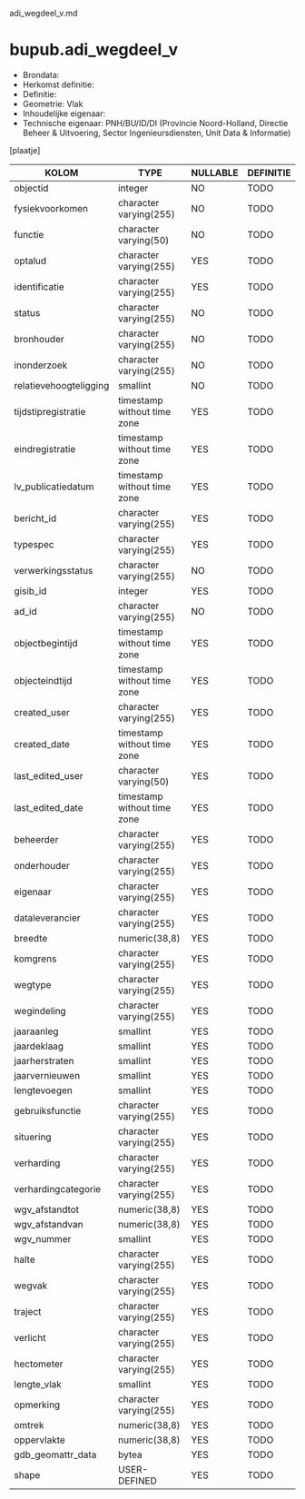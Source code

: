 adi_wegdeel_v.md

# bupub.adi_wegdeel_v


* Brondata: 
* Herkomst definitie: 
* Definitie: 
* Geometrie: Vlak
* Inhoudelijke eigenaar: 
* Technische eigenaar: PNH/BU/ID/DI (Provincie Noord-Holland, Directie Beheer & Uitvoering, Sector Ingenieursdiensten, Unit Data & Informatie)

[plaatje]


|KOLOM                            |TYPE                       |NULLABLE|DEFINITIE|
|------                           |----                       |-----   |-----    |
|objectid                         |integer                    |NO      |TODO|
|fysiekvoorkomen                  |character varying(255)     |NO      |TODO|
|functie                          |character varying(50)      |NO      |TODO|
|optalud                          |character varying(255)     |YES     |TODO|
|identificatie                    |character varying(255)     |YES     |TODO|
|status                           |character varying(255)     |NO      |TODO|
|bronhouder                       |character varying(255)     |NO      |TODO|
|inonderzoek                      |character varying(255)     |NO      |TODO|
|relatievehoogteligging           |smallint                   |NO      |TODO|
|tijdstipregistratie              |timestamp without time zone|YES     |TODO|
|eindregistratie                  |timestamp without time zone|YES     |TODO|
|lv_publicatiedatum               |timestamp without time zone|YES     |TODO|
|bericht_id                       |character varying(255)     |YES     |TODO|
|typespec                         |character varying(255)     |YES     |TODO|
|verwerkingsstatus                |character varying(255)     |NO      |TODO|
|gisib_id                         |integer                    |YES     |TODO|
|ad_id                            |character varying(255)     |NO      |TODO|
|objectbegintijd                  |timestamp without time zone|YES     |TODO|
|objecteindtijd                   |timestamp without time zone|YES     |TODO|
|created_user                     |character varying(255)     |YES     |TODO|
|created_date                     |timestamp without time zone|YES     |TODO|
|last_edited_user                 |character varying(50)      |YES     |TODO|
|last_edited_date                 |timestamp without time zone|YES     |TODO|
|beheerder                        |character varying(255)     |YES     |TODO|
|onderhouder                      |character varying(255)     |YES     |TODO|
|eigenaar                         |character varying(255)     |YES     |TODO|
|dataleverancier                  |character varying(255)     |YES     |TODO|
|breedte                          |numeric(38,8)              |YES     |TODO|
|komgrens                         |character varying(255)     |YES     |TODO|
|wegtype                          |character varying(255)     |YES     |TODO|
|wegindeling                      |character varying(255)     |YES     |TODO|
|jaaraanleg                       |smallint                   |YES     |TODO|
|jaardeklaag                      |smallint                   |YES     |TODO|
|jaarherstraten                   |smallint                   |YES     |TODO|
|jaarvernieuwen                   |smallint                   |YES     |TODO|
|lengtevoegen                     |smallint                   |YES     |TODO|
|gebruiksfunctie                  |character varying(255)     |YES     |TODO|
|situering                        |character varying(255)     |YES     |TODO|
|verharding                       |character varying(255)     |YES     |TODO|
|verhardingcategorie              |character varying(255)     |YES     |TODO|
|wgv_afstandtot                   |numeric(38,8)              |YES     |TODO|
|wgv_afstandvan                   |numeric(38,8)              |YES     |TODO|
|wgv_nummer                       |smallint                   |YES     |TODO|
|halte                            |character varying(255)     |YES     |TODO|
|wegvak                           |character varying(255)     |YES     |TODO|
|traject                          |character varying(255)     |YES     |TODO|
|verlicht                         |character varying(255)     |YES     |TODO|
|hectometer                       |character varying(255)     |YES     |TODO|
|lengte_vlak                      |smallint                   |YES     |TODO|
|opmerking                        |character varying(255)     |YES     |TODO|
|omtrek                           |numeric(38,8)              |YES     |TODO|
|oppervlakte                      |numeric(38,8)              |YES     |TODO|
|gdb_geomattr_data                |bytea                      |YES     |TODO|
|shape                            |USER-DEFINED               |YES     |TODO|

